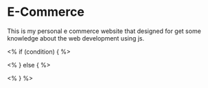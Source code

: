 # E-Commerce
This is my personal e commerce website that designed for get some knowledge about the web development using js.


<% if (condition) { %>

<% } else { %>

<% } %>
